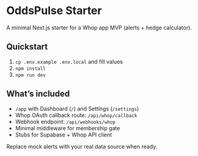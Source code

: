 # OddsPulse Starter

A minimal Next.js starter for a Whop app MVP (alerts + hedge calculator).

## Quickstart
1. `cp .env.example .env.local` and fill values
2. `npm install`
3. `npm run dev`

## What’s included
- `/app` with Dashboard (`/`) and Settings (`/settings`)
- Whop OAuth callback route: `/api/whop/callback`
- Webhook endpoint: `/api/webhooks/whop`
- Minimal middleware for membership gate
- Stubs for Supabase + Whop API client

Replace mock alerts with your real data source when ready.
